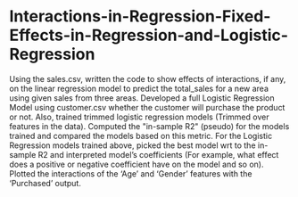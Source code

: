 # Interactions-in-Regression-Fixed-Effects-in-Regression-and-Logistic-Regression

Using the sales.csv, written the code to show effects of interactions, if any, on the linear regression model to predict the total_sales for a new area using given sales from three areas. Developed a full Logistic Regression Model using customer.csv whether the customer will purchase the product or not. Also, trained trimmed logistic regression models (Trimmed over features in the data). Computed the "in-sample R2" (pseudo) for the models trained and compared the models based on this metric.
For the Logistic Regression models trained above, picked the best model wrt to the in-sample R2 and interpreted model’s coefficients (For example, what effect does a positive or negative coefficient have on the model and so on).
Plotted the interactions of the ‘Age’ and ‘Gender’ features with the ‘Purchased’ output. 
